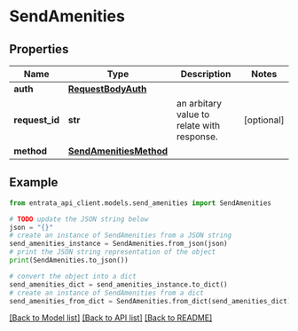 # SendAmenities


## Properties

Name | Type | Description | Notes
------------ | ------------- | ------------- | -------------
**auth** | [**RequestBodyAuth**](RequestBodyAuth.md) |  | 
**request_id** | **str** | an arbitary value to relate with response. | [optional] 
**method** | [**SendAmenitiesMethod**](SendAmenitiesMethod.md) |  | 

## Example

```python
from entrata_api_client.models.send_amenities import SendAmenities

# TODO update the JSON string below
json = "{}"
# create an instance of SendAmenities from a JSON string
send_amenities_instance = SendAmenities.from_json(json)
# print the JSON string representation of the object
print(SendAmenities.to_json())

# convert the object into a dict
send_amenities_dict = send_amenities_instance.to_dict()
# create an instance of SendAmenities from a dict
send_amenities_from_dict = SendAmenities.from_dict(send_amenities_dict)
```
[[Back to Model list]](../README.md#documentation-for-models) [[Back to API list]](../README.md#documentation-for-api-endpoints) [[Back to README]](../README.md)


